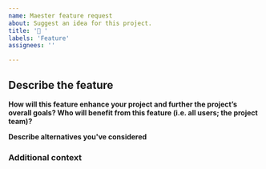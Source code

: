 ```yaml
---
name: Maester feature request
about: Suggest an idea for this project.
title: '🙏 '
labels: 'Feature'
assignees: ''

---
```

<!-- markdownlint-disable MD012 -->
<!--- Provide a general summary of the feature request in the Title above -->


## Describe the feature
<!-- 📝 A clear and concise description of this feature. Please describe what the feature does. You will be asked why it is important later. -->


**How will this feature enhance your project and further the project’s overall goals? Who will benefit from this feature (i.e. all users; the project team)?**
<!-- 🥅 A concise statement about the importance of the feature and the impact it should have on your project. -->


**Describe alternatives you've considered**
<!-- 📝 A clear and concise description of any alternative solutions or features you've considered. -->


### Additional context
<!-- 💡 Add any other context or screenshots about the feature request here. -->

